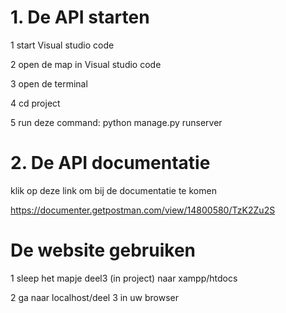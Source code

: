 # 1. De API starten

1 start Visual studio code

2 open de map in  Visual studio code

3 open de terminal

4 cd project

5 run deze command: python manage.py runserver

# 2. De API documentatie

klik op deze link om bij de documentatie te komen 

https://documenter.getpostman.com/view/14800580/TzK2Zu2S



# De website gebruiken

1 sleep het mapje deel3 (in project) naar xampp/htdocs

2 ga naar localhost/deel 3 in uw browser